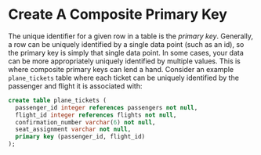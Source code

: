 # Create A Composite Primary Key

The unique identifier for a given row in a table is the *primary key*.
Generally, a row can be uniquely identified by a single data point (such as
an id), so the primary key is simply that single data point. In some cases,
your data can be more appropriately uniquely identified by multiple values.
This is where composite primary keys can lend a hand. Consider an example
`plane_tickets` table where each ticket can be uniquely identified by the
passenger and flight it is associated with:

```sql
create table plane_tickets (
  passenger_id integer references passengers not null,
  flight_id integer references flights not null,
  confirmation_number varchar(6) not null,
  seat_assignment varchar not null,
  primary key (passenger_id, flight_id)
);
```
